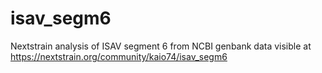 # isav_segm6
Nextstrain analysis of ISAV segment 6 from NCBI genbank data visible at https://nextstrain.org/community/kaio74/isav_segm6

